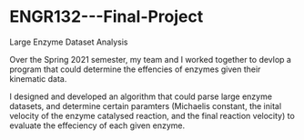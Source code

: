 # ENGR132---Final-Project
Large Enzyme Dataset Analysis

Over the Spring 2021 semester, my team and I worked together to devlop a program that could determine the effencies of enzymes given their kinematic data.

I designed and developed an algorithm that could parse large enzyme datasets, and determine certain paramters (Michaelis constant, the inital velocity of the enzyme catalysed reaction, and the final reaction velocity) to evaluate the effeciency of each given enzyme. 

